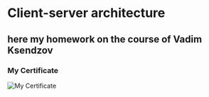 # Сlient-server architecture

## here my homework on the course of Vadim Ksendzov

### My Certificate

![My Certificate]()

